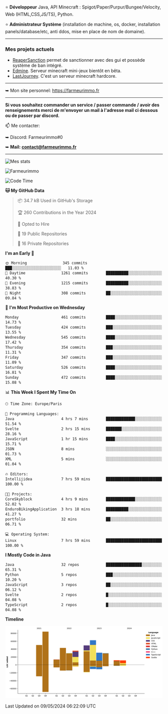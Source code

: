 ⭐ **Développeur** Java, API Minecraft : Spigot/Paper/Purpur/Bungee/Velocity, Web (HTML,CSS,JS/TS), Python.

⭐ **Administrateur Système** (installation de machine, os, docker, installation panels/database/etc, anti ddos, mise en place de nom de domaine).

---

### Mes projets actuels
- [ReaperSanction](https://www.spigotmc.org/resources/reapersanction.89580/) permet de sanctionner avec des gui et possède système de ban intégré.
- [Edmine](https://edmine.net). Serveur minecraft mini-jeux bientôt en bêta.
- [LastJourney](https://lastjourney.fr). C'est un serveur minecraft hardcore.

---

➥ Mon site personnel: https://farmeurimmo.fr

---

**Si vous souhaitez commander un service / passer commande / avoir des renseignements merci de m'envoyer un mail à l'adresse mail ci dessous ou de passer par discord.**

📫 Me contacter:
 
   ➥ Discord: Farmeurimmo#0
   
   ➥ **Mail: contact@farmeurimmo.fr**

---

![Mes stats](https://github-readme-stats.farmeurimmo.fr/api?username=Farmeurimmo&count_private=true&show_icons=true&theme=radical)

<img src="https://komarev.com/ghpvc/?username=Farmeurimmo" alt="Farmeurimmo" />

<!--START_SECTION:waka-->
![Code Time](http://img.shields.io/badge/Code%20Time-1%2C331%20hrs%205%20mins-blue)

**🐱 My GitHub Data** 

> 📦 34.7 kB Used in GitHub's Storage 
 > 
> 🏆 260 Contributions in the Year 2024
 > 
> 💼 Opted to Hire
 > 
> 📜 19 Public Repositories 
 > 
> 🔑 16 Private Repositories 
 > 
**I'm an Early 🐤** 

```text
🌞 Morning                345 commits         ███░░░░░░░░░░░░░░░░░░░░░░   11.03 % 
🌆 Daytime                1261 commits        ██████████░░░░░░░░░░░░░░░   40.30 % 
🌃 Evening                1215 commits        ██████████░░░░░░░░░░░░░░░   38.83 % 
🌙 Night                  308 commits         ██░░░░░░░░░░░░░░░░░░░░░░░   09.84 % 
```
📅 **I'm Most Productive on Wednesday** 

```text
Monday                   461 commits         ████░░░░░░░░░░░░░░░░░░░░░   14.73 % 
Tuesday                  424 commits         ███░░░░░░░░░░░░░░░░░░░░░░   13.55 % 
Wednesday                545 commits         ████░░░░░░░░░░░░░░░░░░░░░   17.42 % 
Thursday                 354 commits         ███░░░░░░░░░░░░░░░░░░░░░░   11.31 % 
Friday                   347 commits         ███░░░░░░░░░░░░░░░░░░░░░░   11.09 % 
Saturday                 526 commits         ████░░░░░░░░░░░░░░░░░░░░░   16.81 % 
Sunday                   472 commits         ████░░░░░░░░░░░░░░░░░░░░░   15.08 % 
```


📊 **This Week I Spent My Time On** 

```text
🕑︎ Time Zone: Europe/Paris

💬 Programming Languages: 
Java                     4 hrs 7 mins        █████████████░░░░░░░░░░░░   51.54 % 
Svelte                   2 hrs 15 mins       ███████░░░░░░░░░░░░░░░░░░   28.16 % 
JavaScript               1 hr 15 mins        ████░░░░░░░░░░░░░░░░░░░░░   15.71 % 
JSON                     8 mins              ░░░░░░░░░░░░░░░░░░░░░░░░░   01.73 % 
XML                      5 mins              ░░░░░░░░░░░░░░░░░░░░░░░░░   01.04 % 

🔥 Editors: 
Intellijidea             7 hrs 59 mins       █████████████████████████   100.00 % 

🐱‍💻 Projects: 
CoreSkyblock             4 hrs 9 mins        █████████████░░░░░░░░░░░░   52.02 % 
EnduroBikingApplication  3 hrs 18 mins       ██████████░░░░░░░░░░░░░░░   41.27 % 
portfolio                32 mins             ██░░░░░░░░░░░░░░░░░░░░░░░   06.71 % 

💻 Operating System: 
Linux                    7 hrs 59 mins       █████████████████████████   100.00 % 
```

**I Mostly Code in Java** 

```text
Java                     32 repos            ████████████████░░░░░░░░░   65.31 % 
Python                   5 repos             ███░░░░░░░░░░░░░░░░░░░░░░   10.20 % 
JavaScript               3 repos             ██░░░░░░░░░░░░░░░░░░░░░░░   06.12 % 
Svelte                   2 repos             █░░░░░░░░░░░░░░░░░░░░░░░░   04.08 % 
TypeScript               2 repos             █░░░░░░░░░░░░░░░░░░░░░░░░   04.08 % 
```



**Timeline**

![Lines of Code chart](https://raw.githubusercontent.com/Farmeurimmo/Farmeurimmo/main/assets/bar_graph.png)


 Last Updated on 09/05/2024 06:22:09 UTC
<!--END_SECTION:waka-->
